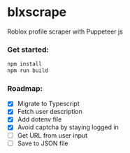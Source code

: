 # blxscrape
Roblox profile scraper with Puppeteer js

### Get started:

```bash 
npm install
npm run build
```

### Roadmap:

- [X] Migrate to Typescript
- [X] Fetch user description
- [X] Add dotenv file
- [X] Avoid captcha by staying logged in
- [ ] Get URL from user input
- [ ] Save to JSON file
